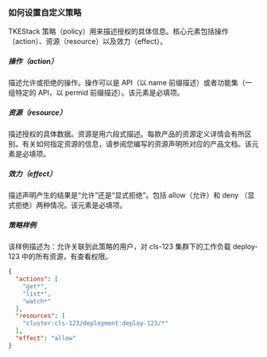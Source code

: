 ### 如何设置自定义策略

TKEStack 策略（policy）用来描述授权的具体信息。核心元素包括操作（action）、资源（resource）以及效力（effect）。

##### 操作（action）

描述允许或拒绝的操作。操作可以是 API（以 name 前缀描述）或者功能集（一组特定的 API，以 permid 前缀描述）。该元素是必填项。

##### 资源（resource）

描述授权的具体数据。资源是用六段式描述。每款产品的资源定义详情会有所区别。有关如何指定资源的信息，请参阅您编写的资源声明所对应的产品文档。该元素是必填项。

##### 效力（effect）

描述声明产生的结果是“允许”还是“显式拒绝”。包括 allow（允许）和 deny （显式拒绝）两种情况。该元素是必填项。

##### 策略样例

该样例描述为：允许关联到此策略的用户，对 cls-123 集群下的工作负载 deploy-123 中的所有资源，有查看权限。

```json
{
  "actions": [
    "get*",
    "list*",
    "watch*"
  ],
  "resources": [
    "cluster:cls-123/deployment:deploy-123/*"
  ],
  "effect": "allow"
}

```

